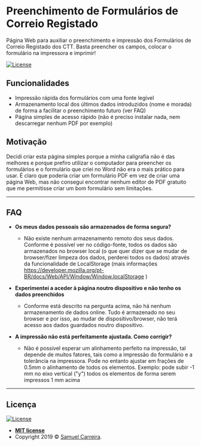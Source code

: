 # Preenchimento de Formulários de Correio Registado

Página Web para auxiliar o preenchimento e impressão dos Formulários de Correio Registado dos CTT. Basta preencher os campos, colocar o formulário na impressora e imprimir!

[![License](http://img.shields.io/:license-mit-blue.svg?style=flat-square)](http://badges.mit-license.org)


## Funcionalidades
 - Impressão rápida dos formulários com uma fonte legível
 - Armazenamento local dos últimos dados introduzidos (nome e morada) de forma a facilitar o preenchimento futuro (ver FAQ)
 - Página simples de acesso rápido (não é preciso instalar nada, nem descarregar nenhum PDF por exemplo)


## Motivação
Decidi criar esta página simples porque a minha caligrafia não é das melhores e porque prefiro utilizar o computador para preencher os formulários e o formulário que criei no Word não era o mais prático para usar. 
É claro que poderia criar um formulário PDF em vez de criar uma página Web, mas não consegui encontrar nenhum editor de PDF gratuito que me permitisse criar um bom formulário sem limitações.


---

## FAQ
- **Os meus dados pessoais são armazenados de forma segura?**
    - Não existe nenhum armazenamento remoto dos seus dados. Conforme é possível ver no código-fonte, todos os dados são armazenados no browser local (o que quer dizer que se mudar de browser/fizer limpeza dos dados, perderei todos os dados) através da funcionalidade de LocalStorage (mais informações https://developer.mozilla.org/pt-BR/docs/Web/API/Window/Window.localStorage )


- **Experimentei a aceder à página noutro dispositivo e não tenho os dados preenchidos**
    - Conforme está descrito na pergunta acima, não há nenhum armazenamento de dados online. Tudo é armazenado no seu browser e por isso, ao mudar de dispositivo/browser, não terá acesso aos dados guardados noutro dispositivo.

- **A impressão não está perfeitamente ajustada. Como corrigir?**
    - Não é possível esperar um alinhamento perfeito na impressão, tal depende de muitos fatores, tais como a impressão do formulário e a tolerância na impressora. Pode no entanto ajustar em frações de 0.5mm o alinhamento de todos os elementos. Exemplo: pode subir -1 mm no eixo vertical ("y") todos os elementos de forma serem impressos 1 mm acima


---

## Licença

[![License](http://img.shields.io/:license-mit-blue.svg?style=flat-square)](http://badges.mit-license.org)

- **[MIT license](http://opensource.org/licenses/mit-license.php)**
- Copyright 2019 © <a href="http://samuelcarreira.com" target="_blank">Samuel Carreira</a>.